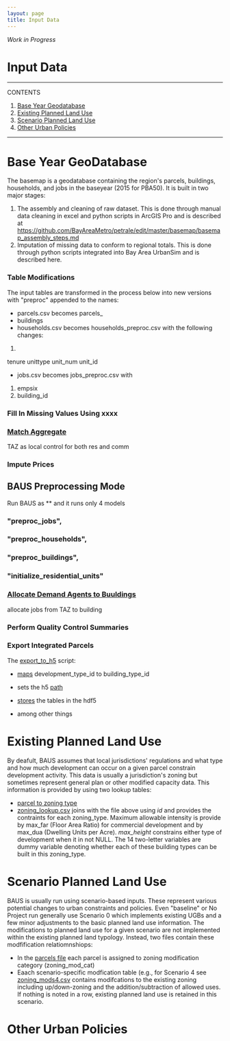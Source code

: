 ```yaml
---
layout: page
title: Input Data
---
```


*Work in Progress*

# Input Data

---
CONTENTS

1. [Base Year Geodatabase](#base-year-geodatabase) 
2. [Existing Planned Land Use](#existing-planned-land-use)
2. [Scenario Planned Land Use](#scenario-planned-land-use)
2. [Other Urban Policies](#other-urban-policies)

---

# Base Year GeoDatabase
The basemap is a geodatabase containing the region's parcels, buildings, households, and jobs in the baseyear (2015 for PBA50). It is built in two major stages:
1. The assembly and cleaning of raw dataset. This is done through manual data cleaning in excel and python scripts in ArcGIS Pro and is described at https://github.com/BayAreaMetro/petrale/edit/master/basemap/basemap_assembly_steps.md
2. Imputation of missing data to conform to regional totals. This is done through python scripts integrated into Bay Area UrbanSim and is described here.

### Table Modifications
The input tables are transformed in the process below into new versions with "preproc" appended to the names:
* parcels.csv becomes parcels_
* buildings
* households.csv becomes households_preproc.csv with the following changes:
1. 

tenure
unittype
unit_num
unit_id
* jobs.csv becomes jobs_preproc.csv with 
1. empsix 
2. building_id



### Fill In Missing Values Using xxxx







### [Match Aggregate]((https://github.com/MetropolitanTransportationCommission/bayarea_urbansim/blob/master/data_regeneration/match_aggregate.py))

TAZ as local control for both res and comm




### Impute Prices



## BAUS Preprocessing Mode
Run BAUS as ** and it runs only 4 models
### "preproc_jobs",


###            "preproc_households",
###            "preproc_buildings",
###            "initialize_residential_units"


### [Allocate Demand Agents to Buuldings](https://github.com/MetropolitanTransportationCommission/bayarea_urbansim/blob/master/data_regeneration/demand_agent_allocation.py)

allocate jobs from TAZ to building




### Perform Quality Control Summaries

### Export Integrated Parcels
The [export_to_h5](https://github.com/MetropolitanTransportationCommission/bayarea_urbansim/blob/master/data_regeneration/export_to_h5.py) script:

* [maps](https://github.com/MetropolitanTransportationCommission/bayarea_urbansim/blob/master/data_regeneration/export_to_h5.py#L15-L31) development_type_id to building_type_id

* sets the h5 [path](https://github.com/MetropolitanTransportationCommission/bayarea_urbansim/blob/master/data_regeneration/export_to_h5.py#L13)

* [stores](https://github.com/MetropolitanTransportationCommission/bayarea_urbansim/blob/master/data_regeneration/export_to_h5.py#L60-L67) the tables in the hdf5

* among other things 



# Existing Planned Land Use
By deafult, BAUS assumes that local jurisdictions' regulations and what type and how much development can occur on a given parcel constrain development activity. This data is usually a jurisdiction's zoning but sometimes represent general plan or other modified capacity data. This information is provided by using two lookup tables:
* [parcel to zoning type]()
* [zoning_lookup.csv](https://github.com/BayAreaMetro/bayarea_urbansim/blob/master/data/zoning_lookup.csv) joins with the file above using _id_ and provides the contraints for each zoning_type. Maximum allowable intensity is provide by max_far (Floor Area Ratio) for commercial development and by max_dua (Dwelling Units per Acre). _max_height_ constrains either type of development when it in not NULL. The 14 two-letter variables are dummy variable denoting whether each of these building types can be built in this zoning_type.

# Scenario Planned Land Use
BAUS is usually run using scenario-based inputs. These represent various potential changes to urban constraints and policies. Even "baseline" or No Project run generally use Scenario 0 which implements existing UGBs and a few minor adjustments to the basic planned land use information. The modifications to planned land use for a given scenario are not implemented within the existing planned land typology. Instead, two files contain these modfification relatiomnshiops:
* In the [parcels file]() each parcel is assigned to zoning modification category (zoning_mod_cat)
* Eaach scenario-specific modfication table (e.g., for Scenario 4 see [zoning_mods4.csv]() contains modifcations to the existing zoning including up/down-zoning and the addition/subtraction of allowed uses. If nothing is noted in a row, existing planned land use is retained in this scenario. 




# Other Urban Policies


